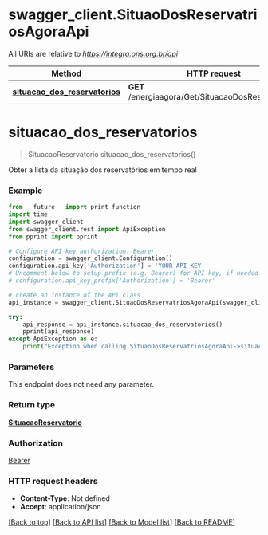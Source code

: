 # swagger_client.SituaoDosReservatriosAgoraApi

All URIs are relative to *https://integra.ons.org.br/api*

Method | HTTP request | Description
------------- | ------------- | -------------
[**situacao_dos_reservatorios**](SituaoDosReservatriosAgoraApi.md#situacao_dos_reservatorios) | **GET** /energiaagora/Get/SituacaoDosReservatorios | 

# **situacao_dos_reservatorios**
> SituacaoReservatorio situacao_dos_reservatorios()



Obter a lista da situação dos reservatórios em tempo real

### Example
```python
from __future__ import print_function
import time
import swagger_client
from swagger_client.rest import ApiException
from pprint import pprint

# Configure API key authorization: Bearer
configuration = swagger_client.Configuration()
configuration.api_key['Authorization'] = 'YOUR_API_KEY'
# Uncomment below to setup prefix (e.g. Bearer) for API key, if needed
# configuration.api_key_prefix['Authorization'] = 'Bearer'

# create an instance of the API class
api_instance = swagger_client.SituaoDosReservatriosAgoraApi(swagger_client.ApiClient(configuration))

try:
    api_response = api_instance.situacao_dos_reservatorios()
    pprint(api_response)
except ApiException as e:
    print("Exception when calling SituaoDosReservatriosAgoraApi->situacao_dos_reservatorios: %s\n" % e)
```

### Parameters
This endpoint does not need any parameter.

### Return type

[**SituacaoReservatorio**](SituacaoReservatorio.md)

### Authorization

[Bearer](../README.md#Bearer)

### HTTP request headers

 - **Content-Type**: Not defined
 - **Accept**: application/json

[[Back to top]](#) [[Back to API list]](../README.md#documentation-for-api-endpoints) [[Back to Model list]](../README.md#documentation-for-models) [[Back to README]](../README.md)

